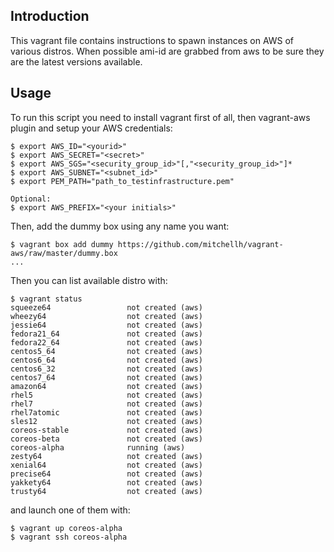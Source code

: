 ## Introduction

This vagrant file contains instructions to spawn instances on AWS of various distros. When possible ami-id are grabbed from aws to be sure they are the latest versions available. 

## Usage

To run this script you need to install vagrant first of all, then vagrant-aws plugin and setup your AWS credentials:

```
$ export AWS_ID="<yourid>"
$ export AWS_SECRET="<secret>"
$ export AWS_SGS="<security_group_id>"[,"<security_group_id>"]*
$ export AWS_SUBNET="<subnet_id>"
$ export PEM_PATH="path_to_testinfrastructure.pem"

Optional:
$ export AWS_PREFIX="<your initials>"
```

Then, add the dummy box using any name you want:
```
$ vagrant box add dummy https://github.com/mitchellh/vagrant-aws/raw/master/dummy.box
...
```

Then you can list available distro with:

```
$ vagrant status
squeeze64                 not created (aws)
wheezy64                  not created (aws)
jessie64                  not created (aws)
fedora21_64               not created (aws)
fedora22_64               not created (aws)
centos5_64                not created (aws)
centos6_64                not created (aws)
centos6_32                not created (aws)
centos7_64                not created (aws)
amazon64                  not created (aws)
rhel5                     not created (aws)
rhel7                     not created (aws)
rhel7atomic               not created (aws)
sles12                    not created (aws)
coreos-stable             not created (aws)
coreos-beta               not created (aws)
coreos-alpha              running (aws)
zesty64                   not created (aws)
xenial64                  not created (aws)
precise64                 not created (aws)
yakkety64                 not created (aws)
trusty64                  not created (aws)
```

and launch one of them with:

```
$ vagrant up coreos-alpha
$ vagrant ssh coreos-alpha
```
